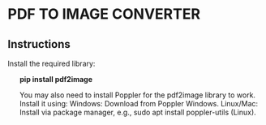 <h1>PDF TO IMAGE CONVERTER</h1>
<h2>Instructions</h2>
<p>Install the required library:</p>
<ol><b>pip install pdf2image</b></ol>
<ul>You may also need to install Poppler for the pdf2image library to work. Install it using:
Windows: Download from Poppler Windows.
Linux/Mac: Install via package manager, e.g., sudo apt install poppler-utils (Linux).
</ul>
